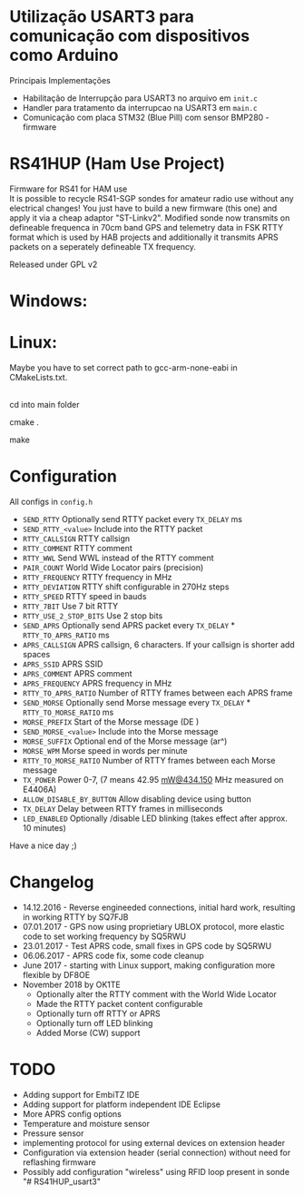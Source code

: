# Utilização USART3 para comunicação com dispositivos como Arduino
Principais Implementações
- Habilitação de Interrupção para USART3 no arquivo em ```init.c``` 
-  Handler para tratamento da interrupcao na USART3 em ```main.c``` 
- Comunicação com placa STM32 (Blue Pill) com sensor BMP280 - firmware

# RS41HUP (Ham Use Project)
Firmware for RS41 for HAM use<br>
It is possible to recycle RS41-SGP sondes for amateur radio use without any electrical changes! You just have to build a new firmware (this one) and apply it via a cheap adaptor "ST-Linkv2". Modified sonde now transmits on defineable frequenca in 70cm band GPS and telemetry data in FSK RTTY format which is used by HAB projects and additionally it transmits APRS packets on a seperately defineable TX frequency.

Released under GPL v2


# Windows:


# Linux:
Maybe you have to set correct path to gcc-arm-none-eabi in CMakeLists.txt.<br><br>

cd into main folder

cmake .

make

# Configuration
All configs in ```config.h```

* ```SEND_RTTY``` Optionally send RTTY packet every ```TX_DELAY``` ms
* ```SEND_RTTY_<value>``` Include <value> into the RTTY packet
* ```RTTY_CALLSIGN``` RTTY callsign
* ```RTTY_COMMENT``` RTTY comment
* ```RTTY_WWL``` Send WWL instead of the RTTY comment
* ```PAIR_COUNT``` World Wide Locator pairs (precision)
* ```RTTY_FREQUENCY``` RTTY frequency in MHz
* ```RTTY_DEVIATION``` RTTY shift configurable in 270Hz steps
* ```RTTY_SPEED``` RTTY speed in bauds
* ```RTTY_7BIT``` Use 7 bit RTTY
* ```RTTY_USE_2_STOP_BITS``` Use 2 stop bits
* ```SEND_APRS``` Optionally send APRS packet every ```TX_DELAY``` * ```RTTY_TO_APRS_RATIO``` ms
* ```APRS_CALLSIGN``` APRS callsign, 6 characters. If your callsign is shorter add spaces
* ```APRS_SSID``` APRS SSID
* ```APRS_COMMENT``` APRS comment
* ```APRS_FREQUENCY``` APRS frequency in MHz
* ```RTTY_TO_APRS_RATIO``` Number of RTTY frames between each APRS frame
* ```SEND_MORSE``` Optionally send Morse message every ```TX_DELAY``` * ```RTTY_TO_MORSE_RATIO``` ms
* ```MORSE_PREFIX``` Start of the Morse message (DE <callsign>)
* ```SEND_MORSE_<value>``` Include <value> into the Morse message
* ```MORSE_SUFFIX``` Optional end of the Morse message (ar^)
* ```MORSE_WPM``` Morse speed in words per minute
* ```RTTY_TO_MORSE_RATIO``` Number of RTTY frames between each Morse message
* ```TX_POWER``` Power 0-7, (7 means 42.95 mW@434.150 MHz measured on E4406A)
* ```ALLOW_DISABLE_BY_BUTTON``` Allow disabling device using button
* ```TX_DELAY``` Delay between RTTY frames in milliseconds
* ```LED_ENABLED``` Optionally /disable LED blinking (takes effect after approx. 10 minutes)


Have a nice day ;)

# Changelog
 * 14.12.2016 - Reverse engineeded connections, initial hard work, resulting in working RTTY by SQ7FJB
 * 07.01.2017 - GPS now using proprietiary UBLOX protocol, more elastic code to set working frequency by SQ5RWU
 * 23.01.2017 - Test APRS code, small fixes in GPS code by SQ5RWU
 * 06.06.2017 - APRS code fix, some code cleanup
 * June 2017 - starting with Linux support, making configuration more flexible by DF8OE
 * November 2018 by OK1TE
     * Optionally alter the RTTY comment with the World Wide Locator
     * Made the RTTY packet content configurable
     * Optionally turn off RTTY or APRS
     * Optionally turn off LED blinking
     * Added Morse (CW) support


# TODO
 * Adding support for EmbiTZ IDE
 * Adding support for platform independent IDE Eclipse
 * More APRS config options
 * Temperature and moisture sensor
 * Pressure sensor
 * implementing protocol for using external devices on extension header
 * Configuration via extension header (serial connection) without need for reflashing firmware
 * Possibly add configuration "wireless" using RFID loop present in sonde
"# RS41HUP_usart3" 
